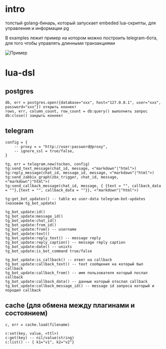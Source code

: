 # intro

толстый golang-бинарь, который запускает embeded lua-скрипты, для управления и информации pg 

В examples лежит пример на котором можно построить telegram-бота, для того чтобы управлять длинными транзакциями

![Пример](https://i.imgur.com/FZfsPgL.png)

# lua-dsl

## postgres

```
db, err = postgres.open({database="xxx", host="127.0.0.1", user="xxx", password="xxx"}) открыть коннект
rows, err, column_count, row_count = db:query() выполнить запрос
db:close() закрыть коннект
```

## telegram

```
config = {
    -- proxy = = "http://user:password@proxy",
    -- ignore_ssl = true/false,
}

tg, err = telegram.new(tocken, config)
tg:send_text_message(chat_id, message, <"markdown"|"html">)
tg:reply_message(chat_id, message_id, message, <"markdown"|"html">)
tg:send_zabbix_graph(zbx_trigger, chat_id, message, <"markdown"|"html">)
tg:send_callback_message(chat_id, message, { {text = "", callback_data = ""},{text = "", callback_data = ""}}, <"markdown"|"html">)

tg:get_bot_updates() -- table из user-data telegram-bot-updates (назовем tg_bot_update)

tg_bot_update:id()
tg_bot_update:message_id()
tg_bot_update:chat_id()
tg_bot_update:from_id()
tg_bot_update:from() -- username
tg_bot_update:text()
tg_bot_update:reply_text() -- message reply
tg_bot_update:reply_caption() -- message reply caption
tg_bot_update:date() -- unixts
tg_bot_update:is_bot_command true/false

tg_bot_update:is_callback() -- ответ на callback
tg_bot_update:callback_text() -- text сообщения на который был callback
tg_bot_update:callback_from() -- имя пользователя который послал callback
tg_bot_update:callback_data() -- данные который отослал callback
tg_bot_update:callback_message_id() -- message id запроса который и породил callback
```

## cache (для обмена между плагинами и состоянием)

```
c, err = cache.load(filename)

c:set(key, value, <ttl>)
c:get(key) -- nil/value(string)
c:list() -- { k1="v1", k2="v2"}
```
